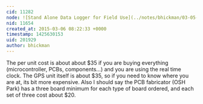 ```yaml
---
cid: 11282
node: ![Stand Alone Data Logger for Field Use](../notes/bhickman/03-05-2015/stand-alone-data-logger-for-field-use)
nid: 11654
created_at: 2015-03-06 08:22:33 +0000
timestamp: 1425630153
uid: 201929
author: bhickman
---
```


The per unit cost is about about $35 if you are buying everything (microcontroller, PCBs, components...) and you are using the real time clock. The GPS unit itself is about $35, so if you need to know where you are at, its bit more expensive. Also I should say the PCB fabricator (OSH Park) has a three board minimum for each type of board ordered, and each set of three cost about $20.